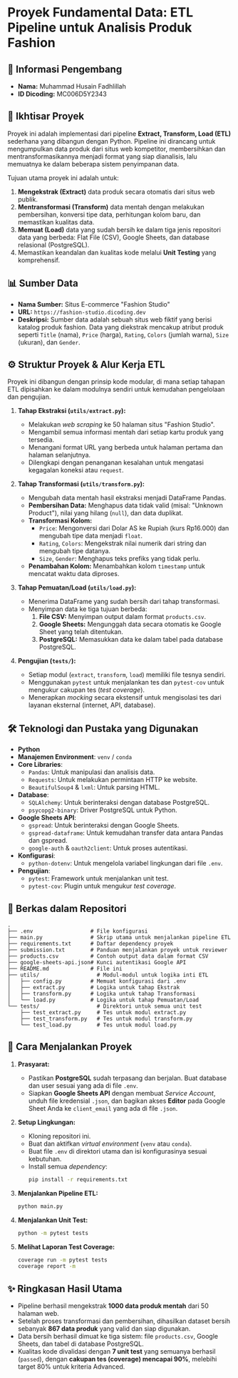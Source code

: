 # Proyek Fundamental Data: ETL Pipeline untuk Analisis Produk Fashion

## 👤 Informasi Pengembang

- **Nama:** Muhammad Husain Fadhlillah
- **ID Dicoding:** MC006D5Y2343

## 🚀 Ikhtisar Proyek

Proyek ini adalah implementasi dari pipeline **Extract, Transform, Load (ETL)** sederhana yang dibangun dengan Python. Pipeline ini dirancang untuk mengumpulkan data produk dari situs web kompetitor, membersihkan dan mentransformasikannya menjadi format yang siap dianalisis, lalu memuatnya ke dalam beberapa sistem penyimpanan data.

Tujuan utama proyek ini adalah untuk:

1.  **Mengekstrak (Extract)** data produk secara otomatis dari situs web publik.
2.  **Mentransformasi (Transform)** data mentah dengan melakukan pembersihan, konversi tipe data, perhitungan kolom baru, dan memastikan kualitas data.
3.  **Memuat (Load)** data yang sudah bersih ke dalam tiga jenis repositori data yang berbeda: Flat File (CSV), Google Sheets, dan database relasional (PostgreSQL).
4.  Memastikan keandalan dan kualitas kode melalui **Unit Testing** yang komprehensif.

## 📊 Sumber Data

- **Nama Sumber:** Situs E-commerce "Fashion Studio"
- **URL:** `https://fashion-studio.dicoding.dev`
- **Deskripsi:** Sumber data adalah sebuah situs web fiktif yang berisi katalog produk fashion. Data yang diekstrak mencakup atribut produk seperti `Title` (nama), `Price` (harga), `Rating`, `Colors` (jumlah warna), `Size` (ukuran), dan `Gender`.

## ⚙️ Struktur Proyek & Alur Kerja ETL

Proyek ini dibangun dengan prinsip kode modular, di mana setiap tahapan ETL dipisahkan ke dalam modulnya sendiri untuk kemudahan pengelolaan dan pengujian.

1.  **Tahap Ekstraksi (`utils/extract.py`):**

    - Melakukan _web scraping_ ke 50 halaman situs "Fashion Studio".
    - Mengambil semua informasi mentah dari setiap kartu produk yang tersedia.
    - Menangani format URL yang berbeda untuk halaman pertama dan halaman selanjutnya.
    - Dilengkapi dengan penanganan kesalahan untuk mengatasi kegagalan koneksi atau `request`.

2.  **Tahap Transformasi (`utils/transform.py`):**

    - Mengubah data mentah hasil ekstraksi menjadi DataFrame Pandas.
    - **Pembersihan Data:** Menghapus data tidak valid (misal: "Unknown Product"), nilai yang hilang (`null`), dan data duplikat.
    - **Transformasi Kolom:**
      - `Price`: Mengonversi dari Dolar AS ke Rupiah (kurs Rp16.000) dan mengubah tipe data menjadi `float`.
      - `Rating`, `Colors`: Mengekstrak nilai numerik dari string dan mengubah tipe datanya.
      - `Size`, `Gender`: Menghapus teks prefiks yang tidak perlu.
    - **Penambahan Kolom:** Menambahkan kolom `timestamp` untuk mencatat waktu data diproses.

3.  **Tahap Pemuatan/Load (`utils/load.py`):**

    - Menerima DataFrame yang sudah bersih dari tahap transformasi.
    - Menyimpan data ke tiga tujuan berbeda:
      1.  **File CSV:** Menyimpan output dalam format `products.csv`.
      2.  **Google Sheets:** Mengunggah data secara otomatis ke Google Sheet yang telah ditentukan.
      3.  **PostgreSQL:** Memasukkan data ke dalam tabel pada database PostgreSQL.

4.  **Pengujian (`tests/`):**
    - Setiap modul (`extract`, `transform`, `load`) memiliki file tesnya sendiri.
    - Menggunakan `pytest` untuk menjalankan tes dan `pytest-cov` untuk mengukur cakupan tes (_test coverage_).
    - Menerapkan _mocking_ secara ekstensif untuk mengisolasi tes dari layanan eksternal (internet, API, database).

## 🛠️ Teknologi dan Pustaka yang Digunakan

- **Python**
- **Manajemen Environment**: `venv` / `conda`
- **Core Libraries**:
  - `Pandas`: Untuk manipulasi dan analisis data.
  - `Requests`: Untuk melakukan permintaan HTTP ke website.
  - `BeautifulSoup4` & `lxml`: Untuk parsing HTML.
- **Database**:
  - `SQLAlchemy`: Untuk berinteraksi dengan database PostgreSQL.
  - `psycopg2-binary`: Driver PostgreSQL untuk Python.
- **Google Sheets API**:
  - `gspread`: Untuk berinteraksi dengan Google Sheets.
  - `gspread-dataframe`: Untuk kemudahan transfer data antara Pandas dan gspread.
  - `google-auth` & `oauth2client`: Untuk proses autentikasi.
- **Konfigurasi**:
  - `python-dotenv`: Untuk mengelola variabel lingkungan dari file `.env`.
- **Pengujian**:
  - `pytest`: Framework untuk menjalankan unit test.
  - `pytest-cov`: Plugin untuk mengukur _test coverage_.

## 📁 Berkas dalam Repositori

```
.
├── .env                  # File konfigurasi
├── main.py               # Skrip utama untuk menjalankan pipeline ETL
├── requirements.txt      # Daftar dependency proyek
├── submission.txt        # Panduan menjalankan proyek untuk reviewer
├── products.csv          # Contoh output data dalam format CSV
├── google-sheets-api.json# Kunci autentikasi Google API
├── README.md             # File ini
├── utils/                  # Modul-modul untuk logika inti ETL
│   ├── config.py         # Memuat konfigurasi dari .env
│   ├── extract.py        # Logika untuk tahap Ekstrak
│   ├── transform.py      # Logika untuk tahap Transformasi
│   └── load.py           # Logika untuk tahap Pemuatan/Load
└── tests/                  # Direktori untuk semua unit test
    ├── test_extract.py     # Tes untuk modul extract.py
    ├── test_transform.py   # Tes untuk modul transform.py
    └── test_load.py        # Tes untuk modul load.py
```

## 🚀 Cara Menjalankan Proyek

1.  **Prasyarat:**

    - Pastikan **PostgreSQL** sudah terpasang dan berjalan. Buat database dan user sesuai yang ada di file `.env`.
    - Siapkan **Google Sheets API** dengan membuat _Service Account_, unduh file kredensial `.json`, dan bagikan akses **Editor** pada Google Sheet Anda ke `client_email` yang ada di file `.json`.

2.  **Setup Lingkungan:**

    - Kloning repositori ini.
    - Buat dan aktifkan _virtual environment_ (`venv` atau `conda`).
    - Buat file `.env` di direktori utama dan isi konfigurasinya sesuai kebutuhan.
    - Install semua _dependency_:
      ```bash
      pip install -r requirements.txt
      ```

3.  **Menjalankan Pipeline ETL:**

    ```bash
    python main.py
    ```

4.  **Menjalankan Unit Test:**

    ```bash
    python -m pytest tests
    ```

5.  **Melihat Laporan Test Coverage:**
    ```bash
    coverage run -m pytest tests
    coverage report -m
    ```

## ✨ Ringkasan Hasil Utama

- Pipeline berhasil mengekstrak **1000 data produk mentah** dari 50 halaman web.
- Setelah proses transformasi dan pembersihan, dihasilkan dataset bersih sebanyak **867 data produk** yang valid dan siap digunakan.
- Data bersih berhasil dimuat ke tiga sistem: file `products.csv`, Google Sheets, dan tabel di database PostgreSQL.
- Kualitas kode divalidasi dengan **7 unit test** yang semuanya berhasil (`passed`), dengan **cakupan tes (coverage) mencapai 90%**, melebihi target 80% untuk kriteria Advanced.
